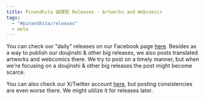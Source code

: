 ```yaml
---
title: Pinandhita 論理型 Releases - Artworks and Webcomics
tags:
  - "#pinandhita/releases"
  - meta
---
```

You can check our "daily" releases on our Facebook page [here](https://www.facebook.com/pinandhita.ronrigata/). Besides as a way to publish our doujinshi & other big releases, we also posts translated artworks and webcomics there. We try to post on a timely manner, but when we're focusing on a doujinshi & other big releases the post might become scarce.

You can also check our X/Twitter account [here](https://twitter.com/p_ronrigata), but posting consistencies are even worse there. We might utilize it for releases later.